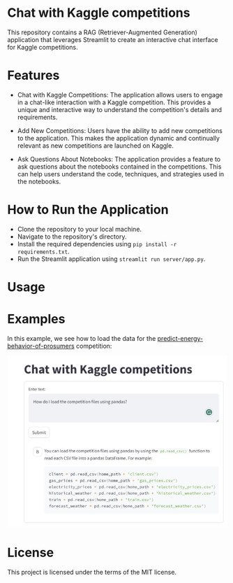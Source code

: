 # Chat with Kaggle competitions

This repository contains a RAG (Retriever-Augmented Generation) application that leverages Streamlit to create an interactive chat interface for Kaggle competitions.

# Features
- Chat with Kaggle Competitions: The application allows users to engage in a chat-like interaction with a Kaggle competition. This provides a unique and interactive way to understand the competition's details and requirements.

- Add New Competitions: Users have the ability to add new competitions to the application. This makes the application dynamic and continually relevant as new competitions are launched on Kaggle.

- Ask Questions About Notebooks: The application provides a feature to ask questions about the notebooks contained in the competitions. This can help users understand the code, techniques, and strategies used in the notebooks.

# How to Run the Application

- Clone the repository to your local machine.
- Navigate to the repository's directory.
- Install the required dependencies using `pip install -r requirements.txt`.
- Run the Streamlit application using `streamlit run server/app.py`.

# Usage




# Examples

In this example, we see how to load the data for the [predict-energy-behavior-of-prosumers](https://www.kaggle.com/competitions/predict-energy-behavior-of-prosumers/) competition:

![Alt Text](docs/chat_example_1.jpg)


# License

This project is licensed under the terms of the MIT license.